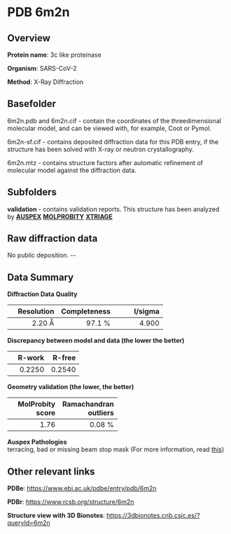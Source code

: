 # PDB 6m2n

## Overview

**Protein name**: 3c like proteinase

**Organism**: SARS-CoV-2

**Method**: X-Ray Diffraction

## Basefolder

6m2n.pdb and 6m2n.cif - contain the coordinates of the threedimensional molecular model, and can be viewed with, for example, Coot or Pymol.

6m2n-sf.cif - contains deposited diffraction data for this PDB entry, if the structure has been solved with X-ray or neutron crystallography.

6m2n.mtz - contains structure factors after automatic refinement of molecular model against the diffraction data.

## Subfolders





**validation** - contains validation reports. This structure has been analyzed by [**AUSPEX**](https://github.com/thorn-lab/coronavirus_structural_task_force/tree/master/pdb/3c_like_proteinase/SARS-CoV-2/6m2n/validation/auspex)  [**MOLPROBITY**](https://github.com/thorn-lab/coronavirus_structural_task_force/tree/master/pdb/3c_like_proteinase/SARS-CoV-2/6m2n/validation/molprobity) [**XTRIAGE**](https://github.com/thorn-lab/coronavirus_structural_task_force/blob/master/pdb/3c_like_proteinase/SARS-CoV-2/6m2n/validation/Xtriage_output.log) 

## Raw diffraction data

No public deposition. --<br> 

## Data Summary
**Diffraction Data Quality**

|   | Resolution | Completeness| I/sigma |
|---|-------------:|----------------:|--------------:|
|   |2.20 Å|97.1  %|<img width=50/>4.900|

**Discrepancy between model and data (the lower the better)**

|   | **R-work**| **R-free**   
|---|-------------:|----------------:|           
||  0.2250|  0.2540|

**Geometry validation (the lower, the better)**

|   |**MolProbity<br>score**| **Ramachandran<br>outliers** 
|---|-------------:|----------------:|
||  1.76|  0.08 %|

**Auspex Pathologies**<br> terracing, bad or missing beam stop mask (For more information, read [this](https://github.com/thorn-lab/coronavirus_structural_task_force/blob/master/pdb/3c_like_proteinase/SARS-CoV-2/6m2n/validation/auspex/6m2n_auspex_comments.txt))

 



## Other relevant links 
**PDBe**:  https://www.ebi.ac.uk/pdbe/entry/pdb/6m2n
 
**PDBr**: https://www.rcsb.org/structure/6m2n 

**Structure view with 3D Bionotes**: https://3dbionotes.cnb.csic.es/?queryId=6m2n

